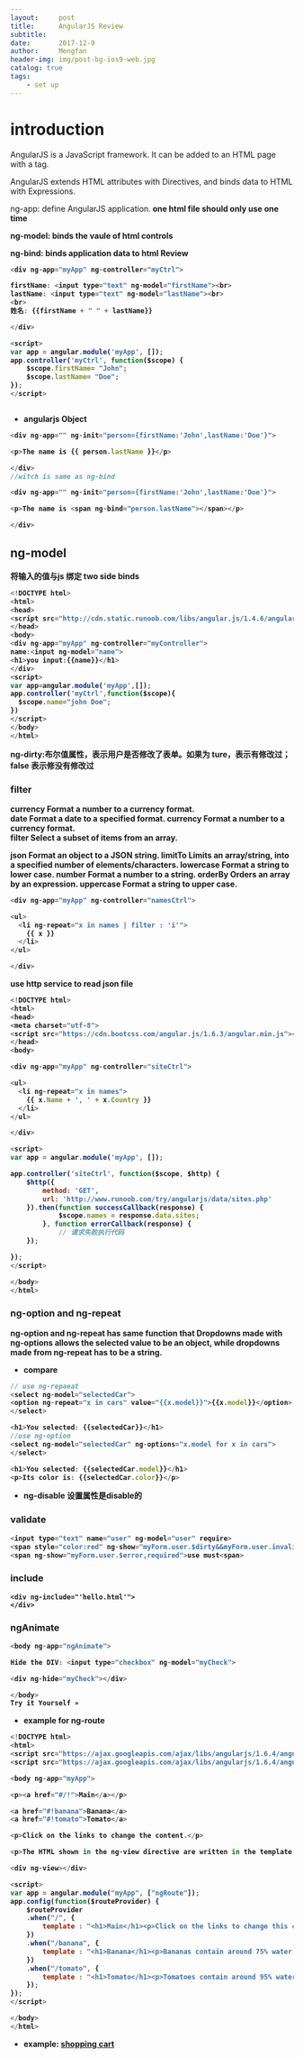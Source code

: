 ```yaml
---
layout:     post
title:      AngularJS Review
subtitle:   
date:       2017-12-9
author:     Mengfan
header-img: img/post-bg-ios9-web.jpg
catalog: true
tags:
    - set up
---
```

# introduction
AngularJS is a JavaScript framework. It can be added to an HTML page with a  tag.

AngularJS extends HTML attributes with Directives, and binds data to HTML with Expressions.

ng-app: define AngularJS application.<strong > one html file should only use one time

ng-model: binds the vaule of html controls

ng-bind: binds application data to html Review

```JavaScript
<div ng-app="myApp" ng-controller="myCtrl">

firstName: <input type="text" ng-model="firstName"><br>
lastName: <input type="text" ng-model="lastName"><br>
<br>
姓名: {{firstName + " " + lastName}}

</div>

<script>
var app = angular.module('myApp', []);
app.controller('myCtrl', function($scope) {
    $scope.firstName= "John";
    $scope.lastName= "Doe";
});
</script>



```
* angularjs Object

```JavaScript
<div ng-app="" ng-init="person={firstName:'John',lastName:'Doe'}">

<p>The name is {{ person.lastName }}</p>

</div>
//witch is same as ng-bind

<div ng-app="" ng-init="person={firstName:'John',lastName:'Doe'}">

<p>The name is <span ng-bind="person.lastName"></span></p>

</div>

```
## ng-model
将输入的值与js 绑定
two side binds

```JavaScript
<!DOCTYPE html>
<html>
<head>
<script src="http://cdn.static.runoob.com/libs/angular.js/1.4.6/angular.min.js"></script>
</head>
<body>
<div ng-app="myApp" ng-controller="myController">
name:<input ng-model="name">
<h1>you input:{{name}}</h1>
</div>
<script>
var app=angular.module('myApp',[]);
app.controller('myCtrl',function($scope){
  $scope.name="john Doe";
})
</script>
</body>
</html>
```
ng-dirty:布尔值属性，表示用户是否修改了表单。如果为 ture，表示有修改过；false 表示修没有修改过

### filter
currency Format a number to a currency format.<br>
date Format a date to a specified format.
currency Format a number to a currency format.<br>
filter Select a subset of items from an array.

json Format an object to a JSON string.
limitTo Limits an array/string, into a
 specified number of elements/characters.
lowercase Format a string to lower case.
number Format a number to a string.
orderBy Orders an array by an expression.
uppercase Format a string to upper case.

```JavaScript
<div ng-app="myApp" ng-controller="namesCtrl">

<ul>
  <li ng-repeat="x in names | filter : 'i'">
    {{ x }}
  </li>
</ul>

</div>

```
use http service to read json file

```JavaScript
<!DOCTYPE html>
<html>
<head>
<meta charset="utf-8">
<script src="https://cdn.bootcss.com/angular.js/1.6.3/angular.min.js"></script>
</head>
<body>

<div ng-app="myApp" ng-controller="siteCtrl">

<ul>
  <li ng-repeat="x in names">
    {{ x.Name + ', ' + x.Country }}
  </li>
</ul>

</div>

<script>
var app = angular.module('myApp', []);

app.controller('siteCtrl', function($scope, $http) {
	$http({
		method: 'GET',
		url: 'http://www.runoob.com/try/angularjs/data/sites.php'
	}).then(function successCallback(response) {
			$scope.names = response.data.sites;
		}, function errorCallback(response) {
			// 请求失败执行代码
	});

});
</script>

</body>
</html>
```
### ng-option and ng-repeat
ng-option and ng-repeat has same function that Dropdowns made with ng-options allows the selected value to be an object, while dropdowns made from ng-repeat has to be a string.

* compare

```JavaScript
// use ng-repaeat
<select ng-model="selectedCar">
<option ng-repeat="x in cars" value="{{x.model}}">{{x.model}}</option>
</select>

<h1>You selected: {{selectedCar}}</h1>
//use ng-option
<select ng-model="selectedCar" ng-options="x.model for x in cars">
</select>

<h1>You selected: {{selectedCar.model}}</h1>
<p>Its color is: {{selectedCar.color}}</p>
```
* ng-disable 设置属性是disable的
### validate

```JavaScript
<input type="text" name="user" ng-model="user" require>
<span style="color:red" ng-show="myForm.user.$dirty&&myForm.user.invalid">
<span ng-show="myForm.user.$error,required">use must<span>

````

### include

    <div ng-include="'hello.html'">
    </div>
### ngAnimate

```JavaScript
<body ng-app="ngAnimate">

Hide the DIV: <input type="checkbox" ng-model="myCheck">

<div ng-hide="myCheck"></div>

</body>
Try it Yourself »

```
* example for ng-route

```JavaScript
<!DOCTYPE html>
<html>
<script src="https://ajax.googleapis.com/ajax/libs/angularjs/1.6.4/angular.min.js"></script>
<script src="https://ajax.googleapis.com/ajax/libs/angularjs/1.6.4/angular-route.js"></script>

<body ng-app="myApp">

<p><a href="#/!">Main</a></p>

<a href="#!banana">Banana</a>
<a href="#!tomato">Tomato</a>

<p>Click on the links to change the content.</p>

<p>The HTML shown in the ng-view directive are written in the template property of the $routeProvider.when method.</p>

<div ng-view></div>

<script>
var app = angular.module("myApp", ["ngRoute"]);
app.config(function($routeProvider) {
    $routeProvider
    .when("/", {
        template : "<h1>Main</h1><p>Click on the links to change this content</p>"
    })
    .when("/banana", {
        template : "<h1>Banana</h1><p>Bananas contain around 75% water.</p>"
    })
    .when("/tomato", {
        template : "<h1>Tomato</h1><p>Tomatoes contain around 95% water.</p>"
    });
});
</script>

</body>
</html>
```
* example:
[shopping cart](./)
